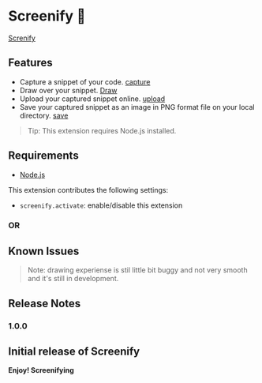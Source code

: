 # Screenify 📸
[Screnify](demo/demo.gif)

<!-- This is the README for your extension "screenify". After writing up a brief description, we recommend including the following sections. -->

## Features

<!-- Describe specific features of your extension including screenshots of your extension in action. Image paths are relative to this README file.

For example if there is an image subfolder under your extension project workspace: -->

 * Capture a snippet of your code.
    [capture](./demo/capture.gif)
 * Draw over your snippet.
    [Draw](./demo/draw.gif)
 * Upload your captured snippet online.
    [upload](./demo/upload.gif)
 * Save your captured snippet as an image in PNG format file on your local directory.
    [save](./demo/save.gif)


> Tip: This extension requires Node.js installed.

## Requirements
* [Node.js](https://nodejs.org)




This extension contributes the following settings:

* `screenify.activate`: enable/disable this extension
  
### OR

<!-- [launchWithActivityBar](./demo/activityBar.gif) -->


## Known Issues

>Note: drawing experiense is stil little bit buggy and not very smooth and it's still in development.

## Release Notes

### 1.0.0

Initial release of Screenify
-----------------------------------------------------------------------------------------------------------
**Enjoy! Screenifying**
